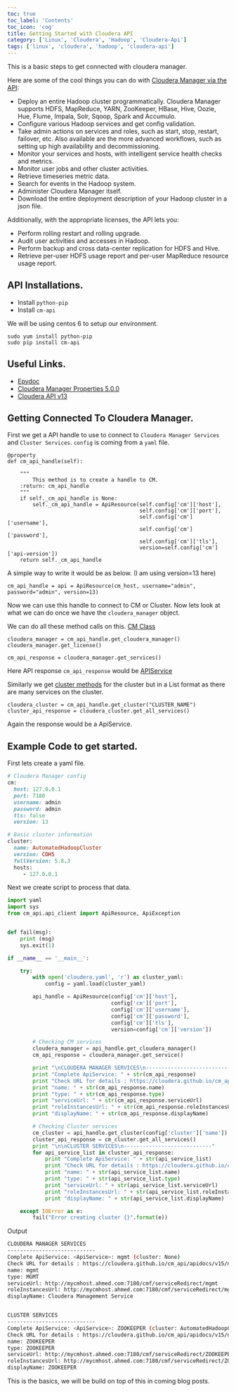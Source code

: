 ```yaml
---
toc: true 
toc_label: 'Contents' 
toc_icon: 'cog'
title: Getting Started with Cloudera API
category: ['Linux', 'Cloudera', 'Hadoop', 'Cloudera-Api']
tags: ['linux', 'cloudera', 'hadoop', 'cloudera-api']
---
```


This is a basic steps to get connected with cloudera manager.

Here are some of the cool things you can do with [Cloudera Manager via the API](https://cloudera.github.io/cm_api/):

- Deploy an entire Hadoop cluster programmatically. Cloudera Manager supports HDFS, MapReduce, YARN, ZooKeeper, HBase, Hive, Oozie, Hue, Flume, Impala, Solr, Sqoop, Spark and Accumulo.
- Configure various Hadoop services and get config validation.
- Take admin actions on services and roles, such as start, stop, restart, failover, etc. Also available are the more advanced workflows, such as setting up high availability and decommissioning.
- Monitor your services and hosts, with intelligent service health checks and metrics.
- Monitor user jobs and other cluster activities.
- Retrieve timeseries metric data.
- Search for events in the Hadoop system.
- Administer Cloudera Manager itself.
- Download the entire deployment description of your Hadoop cluster in a json file.

Additionally, with the appropriate licenses, the API lets you:
 
- Perform rolling restart and rolling upgrade.
- Audit user activities and accesses in Hadoop.
- Perform backup and cross data-center replication for HDFS and Hive.
- Retrieve per-user HDFS usage report and per-user MapReduce resource usage report.


## API Installations.

- Install `python-pip`
- Install `cm-api`

We will be using centos 6 to setup our environment.

	sudo yum install python-pip
	sudo pip install cm-api

## Useful Links.

- [Epydoc](https://cloudera.github.io/cm_api/epydoc/5.10.0/index.html)
- [Cloudera Manager Properties 5.0.0](http://www.cloudera.com/documentation/manager/5-0-x/Cloudera-Manager-Configuration-Properties/cm5config_cdh500.html)
- [Cloudera API v13](https://cloudera.github.io/cm_api/apidocs/v13/index.html)


## Getting Connected To Cloudera Manager.

First we get a API handle to use to connect to `Cloudera Manager Services` and `Cluster Services`. `config` is coming from a `yaml` file.

	@property
	def cm_api_handle(self):
	
	    """
	        This method is to create a handle to CM.
	    :return: cm_api_handle
	    """
	    if self._cm_api_handle is None:
	        self._cm_api_handle = ApiResource(self.config['cm']['host'],
	                                          self.config['cm']['port'],
	                                          self.config['cm']['username'],
	                                          self.config['cm']['password'],
	                                          self.config['cm']['tls'],
	                                          version=self.config['cm']['api-version'])
	    return self._cm_api_handle

A simple way to write it would be as below. (I am using version=13 here)


	cm_api_handle = api = ApiResource(cm_host, username="admin", password="admin", version=13)

Now we can use this handle to connect to CM or Cluster. Now lets look at what we can do once we have the `cloudera_manager` object.

We can do all these method calls on this. [CM Class](https://cloudera.github.io/cm_api/epydoc/5.10.0/cm_api.endpoints.cms.ClouderaManager-class.html)

	cloudera_manager = cm_api_handle.get_cloudera_manager()
	cloudera_manager.get_license()
	
	cm_api_response = cloudera_manager.get_services()
	
Here API response `cm_api_response` would be [APIService](https://cloudera.github.io/cm_api/apidocs/v15/ns0_apiService.html)

Similarly we get [cluster methods](https://cloudera.github.io/cm_api/epydoc/5.10.0/cm_api.endpoints.clusters.ApiCluster-class.html) for the cluster but in a List format as there are many services on the cluster.

	cloudera_cluster = cm_api_handle.get_cluster("CLUSTER_NAME")
	cluster_api_response = cloudera_cluster.get_all_services()

Again the response would be a ApiService.

## Example Code to get started.

First lets create a yaml file.
	
``` ruby
# Cloudera Manager config
cm:
  host: 127.0.0.1
  port: 7180
  username: admin
  password: admin
  tls: false
  version: 13

# Basic cluster information
cluster:
  name: AutomatedHadoopCluster
  version: CDH5
  fullVersion: 5.8.3
  hosts:
     - 127.0.0.1
```

Next we create script to process that data.

``` python
import yaml
import sys
from cm_api.api_client import ApiResource, ApiException


def fail(msg):
    print (msg)
    sys.exit(1)

if __name__ == '__main__':

    try:
        with open('cloudera.yaml', 'r') as cluster_yaml:
            config = yaml.load(cluster_yaml)

        api_handle = ApiResource(config['cm']['host'],
                                 config['cm']['port'],
                                 config['cm']['username'],
                                 config['cm']['password'],
                                 config['cm']['tls'],
                                 version=config['cm']['version'])

        # Checking CM services
        cloudera_manager = api_handle.get_cloudera_manager()
        cm_api_response = cloudera_manager.get_service()

        print "\nCLOUDERA MANAGER SERVICES\n----------------------------"
        print "Complete ApiService: " + str(cm_api_response)
        print "Check URL for details : https://cloudera.github.io/cm_api/apidocs/v15/ns0_apiService.html"
        print "name: " + str(cm_api_response.name)
        print "type: " + str(cm_api_response.type)
        print "serviceUrl: " + str(cm_api_response.serviceUrl)
        print "roleInstancesUrl: " + str(cm_api_response.roleInstancesUrl)
        print "displayName: " + str(cm_api_response.displayName)

        # Checking Cluster services
        cm_cluster = api_handle.get_cluster(config['cluster']['name'])
        cluster_api_response = cm_cluster.get_all_services()
        print "\n\nCLUSTER SERVICES\n----------------------------"
        for api_service_list in cluster_api_response:
            print "Complete ApiService: " + str(api_service_list)
            print "Check URL for details : https://cloudera.github.io/cm_api/apidocs/v15/ns0_apiService.html"
            print "name: " + str(api_service_list.name)
            print "type: " + str(api_service_list.type)
            print "serviceUrl: " + str(api_service_list.serviceUrl)
            print "roleInstancesUrl: " + str(api_service_list.roleInstancesUrl)
            print "displayName: " + str(api_service_list.displayName)

    except IOError as e:
        fail("Error creating cluster {}".format(e))
```

Output

``` sh
CLOUDERA MANAGER SERVICES
----------------------------
Complete ApiService: <ApiService>: mgmt (cluster: None)
Check URL for details : https://cloudera.github.io/cm_api/apidocs/v15/ns0_apiService.html
name: mgmt
type: MGMT
serviceUrl: http://mycmhost.ahmed.com:7180/cmf/serviceRedirect/mgmt
roleInstancesUrl: http://mycmhost.ahmed.com:7180/cmf/serviceRedirect/mgmt/instances
displayName: Cloudera Management Service


CLUSTER SERVICES
----------------------------
Complete ApiService: <ApiService>: ZOOKEEPER (cluster: AutomatedHadoopCluster)
Check URL for details : https://cloudera.github.io/cm_api/apidocs/v15/ns0_apiService.html
name: ZOOKEEPER
type: ZOOKEEPER
serviceUrl: http://mycmhost.ahmed.com:7180/cmf/serviceRedirect/ZOOKEEPER
roleInstancesUrl: http://mycmhost.ahmed.com:7180/cmf/serviceRedirect/ZOOKEEPER/instances
displayName: ZOOKEEPER
```

This is the basics, we will be build on top of this in coming blog posts.